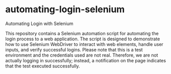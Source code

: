 # automating-login-selenium
Automating Login with Selenium 

This repository contains a Selenium automation script for automating the login process to a web application. The script is designed to demonstrate how to use Selenium WebDriver to interact with web elements, handle user inputs, and verify successful logins. Please note that this is a test environment and the credentials used are not real. Therefore, we are not actually logging in successfully; instead, a notification on the page indicates that the test executed successfully.
